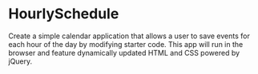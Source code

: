 # HourlySchedule
Create a simple calendar application that allows a user to save events for each hour of the day by modifying starter code. This app will run in the browser and feature dynamically updated HTML and CSS powered by jQuery.
